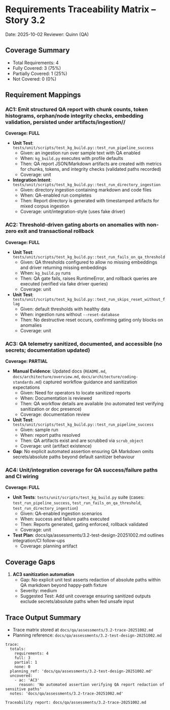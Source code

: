 # Requirements Traceability Matrix – Story 3.2

Date: 2025-10-02
Reviewer: Quinn (QA)

## Coverage Summary

- Total Requirements: 4
- Fully Covered: 3 (75%)
- Partially Covered: 1 (25%)
- Not Covered: 0 (0%)

## Requirement Mappings

### AC1: Emit structured QA report with chunk counts, token histograms, orphan/node integrity checks, embedding validation, persisted under artifacts/ingestion/<timestamp>/

**Coverage: FULL**

- **Unit Test**: `tests/unit/scripts/test_kg_build.py::test_run_pipeline_success`
  - Given: an ingestion run over sample text with QA enabled
  - When: `kg_build.py` executes with profile defaults
  - Then: QA report JSON/Markdown artifacts are created with metrics for chunks, tokens, and integrity checks (validated paths recorded)
  - Coverage: unit
- **Integration Intent**: `tests/unit/scripts/test_kg_build.py::test_run_directory_ingestion`
  - Given: directory ingestion containing markdown and code files
  - When: QA-enabled run completes
  - Then: Report directory is generated with timestamped artifacts for mixed corpus ingestion
  - Coverage: unit/integration-style (uses fake driver)

### AC2: Threshold-driven gating aborts on anomalies with non-zero exit and transactional rollback

**Coverage: FULL**

- **Unit Test**: `tests/unit/scripts/test_kg_build.py::test_run_fails_on_qa_threshold`
  - Given: QA thresholds configured to allow no missing embeddings and driver returning missing embeddings
  - When: `kg_build.py` runs
  - Then: QA gate fails, raises RuntimeError, and rollback queries are executed (verified via fake driver queries)
  - Coverage: unit
- **Unit Test**: `tests/unit/scripts/test_kg_build.py::test_run_skips_reset_without_flag`
  - Given: default thresholds with healthy data
  - When: ingestion runs without `--reset-database`
  - Then: No destructive reset occurs, confirming gating only blocks on anomalies
  - Coverage: unit

### AC3: QA telemetry sanitized, documented, and accessible (no secrets; documentation updated)

**Coverage: PARTIAL**

- **Manual Evidence**: Updated docs (`README.md`, `docs/architecture/overview.md`, `docs/architecture/coding-standards.md`) captured workflow guidance and sanitization expectations
  - Given: Need for operators to locate sanitized reports
  - When: Documentation is reviewed
  - Then: QA workflow details are available (no automated test verifying sanitization or doc presence)
  - Coverage: documentation review
- **Unit Test**: `tests/unit/scripts/test_kg_build.py::test_run_pipeline_success`
  - Given: sample run
  - When: report paths resolved
  - Then: QA artifacts exist and are scrubbed via `scrub_object`
  - Coverage: unit (artifact existence)
- **Gap**: No explicit automated assertion ensuring QA Markdown omits secrets/absolute paths beyond default sanitizer behaviour

### AC4: Unit/integration coverage for QA success/failure paths and CI wiring

**Coverage: FULL**

- **Unit Tests**: `tests/unit/scripts/test_kg_build.py` suite (cases: `test_run_pipeline_success`, `test_run_fails_on_qa_threshold`, `test_run_directory_ingestion`)
  - Given: QA-enabled ingestion scenarios
  - When: success and failure paths executed
  - Then: Reports generated, gating enforced, rollback validated
  - Coverage: unit
- **Test Plan**: docs/qa/assessments/3.2-test-design-20251002.md outlines integration/CI follow-ups
  - Coverage: planning artifact

## Coverage Gaps

1. **AC3 sanitization automation**
   - Gap: No explicit unit test asserts redaction of absolute paths within QA markdown beyond happy-path fixture
   - Severity: medium
   - Suggested Test: Add unit coverage ensuring sanitized outputs exclude secrets/absolute paths when fed unsafe input

## Trace Output Summary

- Trace matrix stored at `docs/qa/assessments/3.2-trace-20251002.md`
- Planning reference: `docs/qa/assessments/3.2-test-design-20251002.md`

```
trace:
  totals:
    requirements: 4
    full: 3
    partial: 1
    none: 0
  planning_ref: 'docs/qa/assessments/3.2-test-design-20251002.md'
  uncovered:
    - ac: 'AC3'
      reason: 'No automated assertion verifying QA report redaction of sensitive paths'
  notes: 'docs/qa/assessments/3.2-trace-20251002.md'
```

```
Traceability report: docs/qa/assessments/3.2-trace-20251002.md
```
